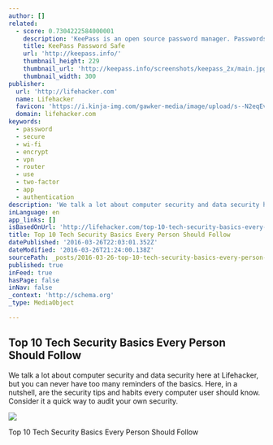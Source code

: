 ```yaml
---
author: []
related:
  - score: 0.7304222584000001
    description: 'KeePass is an open source password manager. Passwords can be stored in highly-encrypted databases, which can be unlocked with one master password or key file.'
    title: KeePass Password Safe
    url: 'http://keepass.info/'
    thumbnail_height: 229
    thumbnail_url: 'http://keepass.info/screenshots/keepass_2x/main.jpg'
    thumbnail_width: 300
publisher:
  url: 'http://lifehacker.com'
  name: Lifehacker
  favicon: 'https://i.kinja-img.com/gawker-media/image/upload/s--N2eqEvT8--/c_fill,fl_progressive,g_center,h_80,q_80,w_80/u0939doeuioaqhspkjyc.png'
  domain: lifehacker.com
keywords:
  - password
  - secure
  - wi-fi
  - encrypt
  - vpn
  - router
  - use
  - two-factor
  - app
  - authentication
description: 'We talk a lot about computer security and data security here at Lifehacker, but you can never have too many reminders of the basics. Here, in a nutshell, are the security tips and habits every computer user should know. Consider it a quick way to audit your own security.'
inLanguage: en
app_links: []
isBasedOnUrl: 'http://lifehacker.com/top-10-tech-security-basics-every-person-should-follow-1767148925'
title: Top 10 Tech Security Basics Every Person Should Follow
datePublished: '2016-03-26T22:03:01.352Z'
dateModified: '2016-03-26T21:24:00.138Z'
sourcePath: _posts/2016-03-26-top-10-tech-security-basics-every-person-should-follow.md
published: true
inFeed: true
hasPage: false
inNav: false
_context: 'http://schema.org'
_type: MediaObject

---
```

<article style=""><h1>Top 10 Tech Security Basics Every Person Should Follow</h1><p>We talk a lot about computer security and data security here at Lifehacker, but you can never have too many reminders of the basics. Here, in a nutshell, are the security tips and habits every computer user should know. Consider it a quick way to audit your own security.</p><img src="https://i.kinja-img.com/gawker-media/image/upload/s--6eAsmRn_--/c_fill,fl_progressive,g_north,h_358,q_80,w_636/jgpeuoavmn7pwbh98ycs.jpg" /></article>

Top 10 Tech Security Basics Every Person Should Follow